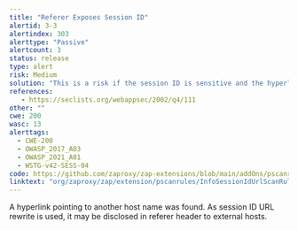 ```yaml
---
title: "Referer Exposes Session ID"
alertid: 3-3
alertindex: 303
alerttype: "Passive"
alertcount: 3
status: release
type: alert
risk: Medium
solution: "This is a risk if the session ID is sensitive and the hyperlink refers to an external or third party host. For secure content, put session ID in secured session cookie."
references:
   - https://seclists.org/webappsec/2002/q4/111
other: ""
cwe: 200
wasc: 13
alerttags: 
  - CWE-200
  - OWASP_2017_A03
  - OWASP_2021_A01
  - WSTG-v42-SESS-04
code: https://github.com/zaproxy/zap-extensions/blob/main/addOns/pscanrules/src/main/java/org/zaproxy/zap/extension/pscanrules/InfoSessionIdUrlScanRule.java
linktext: "org/zaproxy/zap/extension/pscanrules/InfoSessionIdUrlScanRule.java"
---
```

A hyperlink pointing to another host name was found. As session ID URL rewrite is used, it may be disclosed in referer header to external hosts.
